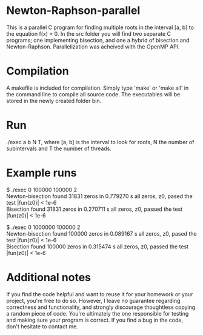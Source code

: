 # Newton-Raphson-parallel
This is a parallel C program for finding multiple roots in the interval [a, b] to the equation f(x) = 0.
In the src folder you will find two separate C programs; one implementing bisection, and one a hybrid
of bisection and Newton-Raphson. Parallelization was acheived with the OpenMP API.

# Compilation
A makefile is included for compilation. Simply type 'make' or 'make all' in the command line to compile all source code. The executables will be stored in the newly created folder bin.

# Run
./exec a b N T, where [a, b] is the interval to look for roots, N the number of subintervals and T the number of threads.

# Example runs
$ ./exec 0 100000 100000 2 <br />
Newton-bisection found 31831 zeros in 0.779270 s
all zeros, z0, pased the test |fun(z0)| < 1e-6
<br />
Bisection found 31831 zeros in 0.270711 s
all zeros, z0, passed the test |fun(z0)| < 1e-6

$ ./exec 0 1000000 100000 2 <br />
Newton-bisection found 100000 zeros in 0.089167 s
all zeros, z0, pased the test |fun(z0)| < 1e-6
<br />
Bisection found 100000 zeros in 0.315474 s
all zeros, z0, passed the test |fun(z0)| < 1e-6

# Additional notes
If you find the code helpful and want to reuse it for your homework or your project, you're free to do so. However, I leave no guarantee regarding correctness and functionality, and strongly discourage thoughtless copying a random piece of code. You're ultimately the one responsible for testing and making sure your program is correct. If you find a bug in the code, don't hesitate to contact me.
